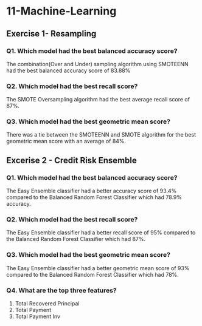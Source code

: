# 11-Machine-Learning

## Exercise 1- Resampling

### Q1. Which model had the best balanced accuracy score?

The combination(Over and Under) sampling  algorithm using SMOTEENN had the best balanced accuracy score of 83.88%


### Q2. Which model had the best recall score?

The SMOTE Oversampling algorithm had the best average recall score of 87%.


### Q3. Which model had the best geometric mean score?

There was a tie between the SMOTEENN and SMOTE algorithm for the best geometric mean score with an average of 84%.






## Excerise 2 - Credit Risk Ensemble 

### Q1. Which model had the best balanced accuracy score?

The Easy Ensemble classifier had a better accuracy score of 93.4% compared to the Balanced Random Forest Classifier which had 78.9% accuracy.


### Q2. Which model had the best recall score?

The Easy Ensemble classifier had a better recall score of 95% compared to the Balanced Random Forest Classifier which had 87%.


### Q3. Which model had the best geometric mean score?

The Easy Ensemble classifier had a better geometric mean score of 93% compared to the Balanced Random Forest Classifier which had 78%.


### Q4. What are the top three features?

1. Total Recovered Principal
2. Total Payment
3. Total Payment Inv


